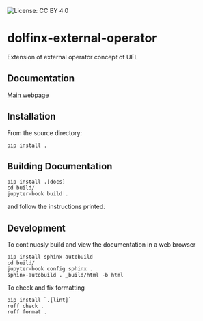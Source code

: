 ![License: CC BY 4.0](https://img.shields.io/badge/License-CC%20BY%204.0-lightgrey.svg)

# dolfinx-external-operator

Extension of external operator concept of UFL

## Documentation

[Main webpage](https://a-latyshev.github.io/dolfinx-external-operator/)

## Installation
From the source directory:

```Shell
pip install .
```

## Building Documentation

```Shell
pip install .[docs]
cd build/
jupyter-book build .
```

and follow the instructions printed.

## Development

To continuosly build and view the documentation in a web browser

```Shell
pip install sphinx-autobuild
cd build/
jupyter-book config sphinx .
sphinx-autobuild . _build/html -b html
```

To check and fix formatting

```Shell
pip install `.[lint]`
ruff check .
ruff format .
```
